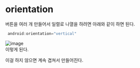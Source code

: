 # orientation

버튼을 여러 개 만들어서 일렬로 나열을 하려면 아래와 같이 하면 된다.

```java
 android:orientation="vertical"
```
![image](https://user-images.githubusercontent.com/66999675/132950711-73ed8993-216f-4dbb-b69e-e2298581c2b2.png)  
이렇게 된다.

이걸 하지 않으면 계속 겹쳐서 만들어진다.
